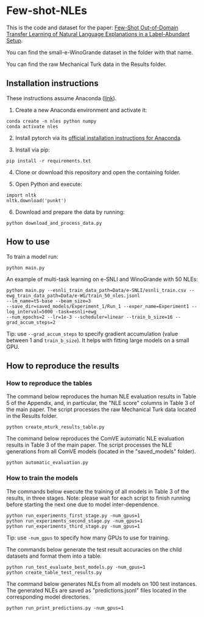 # Few-shot-NLEs

This is the code and dataset for the paper: [Few-Shot Out-of-Domain Transfer Learning of Natural Language
Explanations in a Label-Abundant Setup](https://arxiv.org/abs/2112.06204).

You can find the small-e-WinoGrande dataset in the folder with that name.

You can find the raw Mechanical Turk data in the Results folder.


## Installation instructions

These instructions assume Anaconda ([link](https://www.anaconda.com)).

1) Create a new Anaconda environment and activate it:
```
conda create -n nles python numpy
conda activate nles
```

2) Install pytorch via its [official installation instructions for Anaconda](https://pytorch.org/get-started/locally/).

3) Install via pip:
```
pip install -r requirements.txt
```

4) Clone or download this repository and open the containing folder.

5) Open Python and execute:
```
import nltk
nltk.download('punkt')
```

6) Download and prepare the data by running:
```
python download_and_process_data.py
```


## How to use

To train a model run:
```
python main.py
```

An example of multi-task learning on e-SNLI and WinoGrande with 50 NLEs:
```
python main.py --esnli_train_data_path=Data/e-SNLI/esnli_train.csv --ewg_train_data_path=Data/e-WG/train_50_nles.jsonl 
--lm_name=t5-base --beam_size=3 
--save_dir=saved_models/Experiment_1/Run_1 --exper_name=Experiment1 --log_interval=5000 -task=esnli+ewg 
--num_epochs=2 --lr=1e-3 --scheduler=linear --train_b_size=16 --grad_accum_steps=2
```
Tip: use ```--grad_accum_steps``` to specify gradient accumulation (value between 1 and ```train_b_size```). It helps with fitting large models on a small GPU.

## How to reproduce the results

### How to reproduce the tables

The command below reproduces the human NLE evaluation results in Table 5 of the Appendix, and, in particular, 
the "NLE score" columns in Table 3 of the main paper. 
The script processes the raw Mechanical Turk data located in the Results folder.

```
python create_mturk_results_table.py
```

The command below reproduces the ComVE automatic NLE evaluation results in Table 3 of the main paper. 
The script processes the NLE generations from all ComVE models (located in the "saved_models" folder).

```
python automatic_evaluation.py
```

### How to train the models

The commands below execute the training of all models in Table 3 of the results, in three stages. Note: please wait for each script to finish running 
before starting the next one due to model inter-dependence.

```
python run_experiments_first_stage.py -num_gpus=1
python run_experiments_second_stage.py -num_gpus=1
python run_experiments_third_stage.py -num_gpus=1
```
Tip: use ```-num_gpus``` to specify how many GPUs to use for training.

The commands below generate the test result accuracies on the child datasets and format them into a table.
```
python run_test_evaluate_best_models.py -num_gpus=1
python create_table_test_results.py
```

The command below generates NLEs from all models on 100 test instances. The generated NLEs are saved as 
"predictions.jsonl" files located in the corresponding model directories.
```
python run_print_predictions.py -num_gpus=1
```
